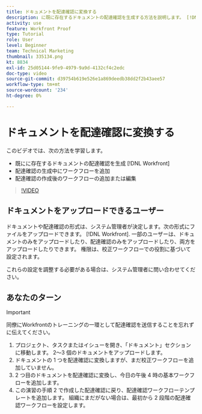 ```yaml
---
title: ドキュメントを配達確認に変換する
description: に既に存在するドキュメントの配達確認を生成する方法を説明します。 [!DNL  Workfront]配達確認の作成後に、配達確認にワークフローを追加し、ワークフローを追加または編集します。
activity: use
feature: Workfront Proof
type: Tutorial
role: User
level: Beginner
team: Technical Marketing
thumbnail: 335134.png
kt: 8834
exl-id: 25d05144-9fe9-4979-9a9d-4132cf4c2edc
doc-type: video
source-git-commit: d39754b619e526e1a869deedb38dd2f2b43aee57
workflow-type: tm+mt
source-wordcount: '234'
ht-degree: 0%

---
```


# ドキュメントを配達確認に変換する

このビデオでは、次の方法を学習します。

* 既にに存在するドキュメントの配達確認を生成 [!DNL Workfront]
* 配達確認の生成中にワークフローを追加
* 配達確認の作成後のワークフローの追加または編集

>[!VIDEO](https://video.tv.adobe.com/v/335134/?quality=12)


## ドキュメントをアップロードできるユーザー

ドキュメントや配達確認の形式は、システム管理者が決定します。次の形式にファイルをアップロードできます。 [!DNL Workfront]. 一部のユーザーは、ドキュメントのみをアップロードしたり、配達確認のみをアップロードしたり、両方をアップロードしたりできます。 権限は、校正ワークフローでの役割に基づいて設定されます。

これらの設定を調整する必要がある場合は、システム管理者に問い合わせてください。

## あなたのターン

>[!IMPORTANT]
>
>同僚にWorkfrontのトレーニングの一環として配達確認を送信することを忘れずに伝えてください。

1. プロジェクト、タスクまたはイシューを開き、「ドキュメント」セクションに移動します。 2～3 個のドキュメントをアップロードします。
1. ドキュメントの 1 つを配達確認に変換しますが、まだ校正ワークフローを追加していません。
1. 2 つ目のドキュメントを配達確認に変換し、今日の午後 4 時の基本ワークフローを追加します。
1. この演習の手順 2 で作成した配達確認に戻り、配達確認ワークフローテンプレートを追加します。 組織にまだがない場合は、最初から 2 段階の配達確認ワークフローを設定します。


<!--
###Learn more
* Generate a proof for a document
-->
